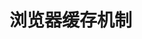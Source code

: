 <!--
 * @Author: your name
 * @Date: 2019-12-26 15:50:28
 * @LastEditTime: 2019-12-30 09:30:45
 * @LastEditors: your name
 * @Description: In User Settings Edit
 * @FilePath: \beixiang_ly\ly_restart\9_ms\3.md
 -->
# 浏览器缓存机制
